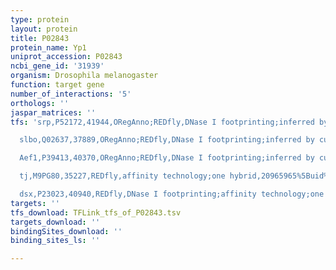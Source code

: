 ```yaml
---
type: protein
layout: protein
title: P02843
protein_name: Yp1
uniprot_accession: P02843
ncbi_gene_id: '31939'
organism: Drosophila melanogaster
function: target gene
number_of_interactions: '5'
orthologs: ''
jaspar_matrices: ''
tfs: 'srp,P52172,41944,ORegAnno;REDfly,DNase I footprinting;inferred by curator,20965965%5Buid%5D+OR+26578589%5Buid%5D+OR+8524261%5Buid%5D,Yes

  slbo,Q02637,37889,ORegAnno;REDfly,DNase I footprinting;inferred by curator,1547943%5Buid%5D+OR+7720712%5Buid%5D+OR+26578589%5Buid%5D+OR+20965965%5Buid%5D,Yes

  Aef1,P39413,40370,ORegAnno;REDfly,DNase I footprinting;inferred by curator,1547943%5Buid%5D+OR+26578589%5Buid%5D+OR+20965965%5Buid%5D,Yes

  tj,M9PG80,35227,REDfly,affinity technology;one hybrid,20965965%5Buid%5D+OR+22037703%5Buid%5D,No

  dsx,P23023,40940,REDfly,DNase I footprinting;affinity technology;one hybrid,20965965%5Buid%5D+OR+22037703%5Buid%5D+OR+1907913%5Buid%5D,No'
targets: ''
tfs_download: TFLink_tfs_of_P02843.tsv
targets_download: ''
bindingSites_download: ''
binding_sites_ls: ''

---
```

